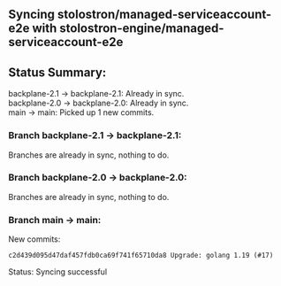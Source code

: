 ## Syncing stolostron/managed-serviceaccount-e2e with stolostron-engine/managed-serviceaccount-e2e

## Status Summary:

backplane-2.1 -> backplane-2.1: Already in sync.  
backplane-2.0 -> backplane-2.0: Already in sync.  
main -> main: Picked up 1 new commits.  

### Branch backplane-2.1 -> backplane-2.1:

Branches are already in sync, nothing to do.

### Branch backplane-2.0 -> backplane-2.0:

Branches are already in sync, nothing to do.

### Branch main -> main:

New commits:

```
c2d439d095d47daf457fdb0ca69f741f65710da8 Upgrade: golang 1.19 (#17)
```

Status: Syncing successful
